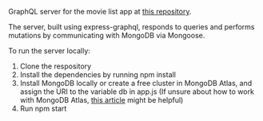 GraphQL server for the movie list app at [this repository](https://aravindh-snr.github.io/graphql-movie-list-app/).

The server, built using express-graphql, responds to queries and performs mutations by communicating with MongoDB via Mongoose.

To run the server locally:
1. Clone the respository
2. Install the dependencies by running npm install
3. Install MongoDB locally or create a free cluster in MongoDB Atlas, and assign the URI to the variable db in app.js (If unsure about how to work with MongoDB Atlas, [this article](https://medium.com/@bretcameron/mongodb-a-beginners-guide-8fca0c7787a4) might be helpful)
4. Run npm start